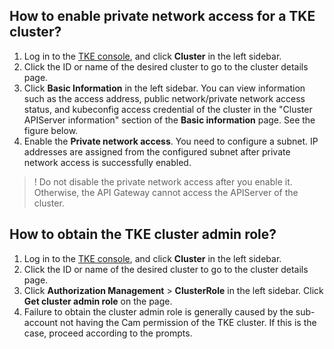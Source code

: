 ## How to enable private network access for a TKE cluster?

1. Log in to the [TKE console](https://console.cloud.tencent.com/tke2), and click **Cluster** in the left sidebar.
2. Click the ID or name of the desired cluster to go to the cluster details page.
3. Click **Basic Information** in the left sidebar. You can view information such as the access address, public network/private network access status, and kubeconfig access credential of the cluster in the "Cluster APIServer information" section of the **Basic information** page. See the figure below.
4. Enable the **Private network access**. You need to configure a subnet. IP addresses are assigned from the configured subnet after private network access is successfully enabled.
>! Do not disable the private network access after you enable it. Otherwise, the API Gateway cannot access the APIServer of the cluster.


## How to obtain the TKE cluster admin role?

1. Log in to the [TKE console](https://console.cloud.tencent.com/tke2), and click **Cluster** in the left sidebar.
2. Click the ID or name of the desired cluster to go to the cluster details page.
3. Click **Authorization Management** > **ClusterRole** in the left sidebar. Click **Get cluster admin role** on the page.
4. Failure to obtain the cluster admin role is generally caused by the sub-account not having the Cam permission of the TKE cluster. If this is the case, proceed according to the prompts.
